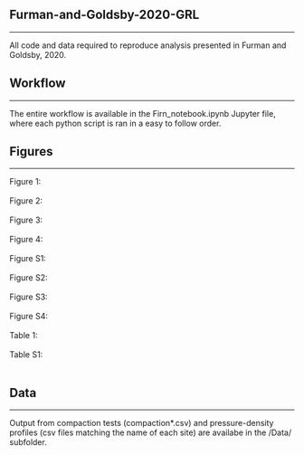 ## Furman-and-Goldsby-2020-GRL

---

All code and data required to reproduce analysis presented in Furman and Goldsby, 2020.


## Workflow

---

The entire workflow is available in the Firn_notebook.ipynb Jupyter file, where each python script is ran in a easy to follow order. 

## Figures

---

Figure 1: <br><br>
Figure 2: <br><br>
Figure 3: <br><br>
Figure 4: <br><br>
Figure S1: <br><br>
Figure S2: <br><br>
Figure S3: <br><br>
Figure S4: <br><br>
Table 1: <br><br>
Table S1: <br><br>

## Data

---

Output from compaction tests (compaction*.csv) and pressure-density profiles (csv files matching the name of each site) are availabe in the /Data/ subfolder. 
